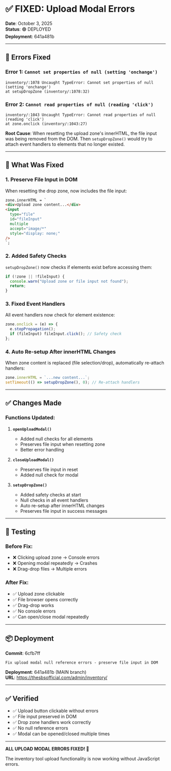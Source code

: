 # ✅ FIXED: Upload Modal Errors

**Date**: October 3, 2025  
**Status**: 🟢 DEPLOYED  
**Deployment**: 641a481b

---

## 🐛 Errors Fixed

### Error 1: `Cannot set properties of null (setting 'onchange')`

```
inventory/:1078 Uncaught TypeError: Cannot set properties of null (setting 'onchange')
at setupDropZone (inventory/:1078:32)
```

### Error 2: `Cannot read properties of null (reading 'click')`

```
inventory/:1043 Uncaught TypeError: Cannot read properties of null (reading 'click')
at zone.onclick (inventory/:1043:27)
```

**Root Cause**: When resetting the upload zone's innerHTML, the file input was being removed from the DOM. Then `setupDropZone()` would try to attach event handlers to elements that no longer existed.

---

## 🔧 What Was Fixed

### 1. **Preserve File Input in DOM**

When resetting the drop zone, now includes the file input:

```html
zone.innerHTML = `
<div>Upload zone content...</div>
<input
  type="file"
  id="fileInput"
  multiple
  accept="image/*"
  style="display: none;"
/>
`;
```

### 2. **Added Safety Checks**

`setupDropZone()` now checks if elements exist before accessing them:

```javascript
if (!zone || !fileInput) {
  console.warn("Upload zone or file input not found");
  return;
}
```

### 3. **Fixed Event Handlers**

All event handlers now check for element existence:

```javascript
zone.onclick = (e) => {
  e.stopPropagation();
  if (fileInput) fileInput.click(); // Safety check
};
```

### 4. **Auto Re-setup After innerHTML Changes**

When zone content is replaced (file selection/drop), automatically re-attach handlers:

```javascript
zone.innerHTML = `...new content...`;
setTimeout(() => setupDropZone(), 0); // Re-attach handlers
```

---

## ✅ Changes Made

### Functions Updated:

1. **`openUploadModal()`**

   - Added null checks for all elements
   - Preserves file input when resetting zone
   - Better error handling

2. **`closeUploadModal()`**

   - Preserves file input in reset
   - Added null check for modal

3. **`setupDropZone()`**
   - Added safety checks at start
   - Null checks in all event handlers
   - Auto re-setup after innerHTML changes
   - Preserves file input in success messages

---

## 🧪 Testing

### Before Fix:

- ❌ Clicking upload zone → Console errors
- ❌ Opening modal repeatedly → Crashes
- ❌ Drag-drop files → Multiple errors

### After Fix:

- ✅ Upload zone clickable
- ✅ File browser opens correctly
- ✅ Drag-drop works
- ✅ No console errors
- ✅ Can open/close modal repeatedly

---

## 📦 Deployment

**Commit**: 6cfb7ff

```
Fix upload modal null reference errors - preserve file input in DOM
```

**Deployment**: 641a481b (MAIN branch)  
**URL**: https://thesbsofficial.com/admin/inventory/

---

## ✅ Verified

- ✅ Upload button clickable without errors
- ✅ File input preserved in DOM
- ✅ Drop zone handlers work correctly
- ✅ No null reference errors
- ✅ Modal can be opened/closed multiple times

---

**ALL UPLOAD MODAL ERRORS FIXED! 🎉**

The inventory tool upload functionality is now working without JavaScript errors.
